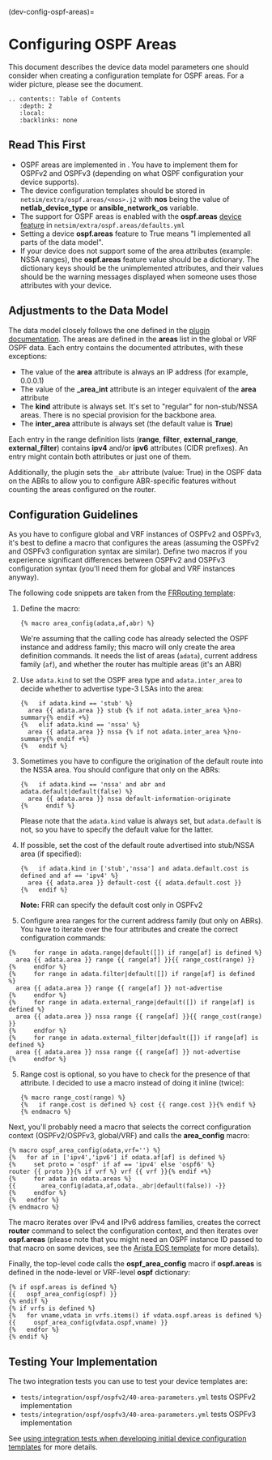 (dev-config-ospf-areas)=
# Configuring OSPF Areas

This document describes the device data model parameters one should consider when creating a configuration template for OSPF areas. For a wider picture, please see the [](dev-new-devices) document.

```eval_rst
.. contents:: Table of Contents
   :depth: 2
   :local:
   :backlinks: none
```

## Read This First

* OSPF areas are implemented in [](plugin-ospf-areas). You have to implement them for OSPFv2 and OSPFv3 (depending on what OSPF configuration your device supports).
* The device configuration templates should be stored in `netsim/extra/ospf.areas/<nos>.j2` with **nos** being the value of **netlab_device_type** or **ansible_network_os** variable.
* The support for OSPF areas is enabled with the **ospf.areas** [device feature](dev-device-features) in `netsim/extra/ospf.areas/defaults.yml`
* Setting a device **ospf.areas** feature to True means "I implemented all parts of the data model".
* If your device does not support some of the area attributes (example: NSSA ranges), the **ospf.areas** feature value should be a dictionary. The dictionary keys should be the unimplemented attributes, and their values should be the warning messages displayed when someone uses those attributes with your device.

## Adjustments to the Data Model

The data model closely follows the one defined in the [plugin documentation](plugin-ospf-areas). The areas are defined in the **areas** list in the global or VRF OSPF data. Each entry contains the documented attributes, with these exceptions:

* The value of the **area** attribute is always an IP address (for example, 0.0.0.1)
* The value of the **_area_int** attribute is an integer equivalent of the **area** attribute
* The **kind** attribute is always set. It's set to "regular" for non-stub/NSSA areas. There is no special provision for the backbone area.
* The **inter_area** attribute is always set (the default value is **True**)

Each entry in the range definition lists (**range**, **filter**, **external_range**, **external_filter**) contains **ipv4** and/or **ipv6** attributes (CIDR prefixes). An entry might contain both attributes or just one of them.

Additionally, the plugin sets the `_abr` attribute (value: True) in the OSPF data on the ABRs to allow you to configure ABR-specific features without counting the areas configured on the router.

## Configuration Guidelines

As you have to configure global and VRF instances of OSPFv2 and OSPFv3, it's best to define a macro that configures the areas (assuming the OSPFv2 and OSPFv3 configuration syntax are similar). Define two macros if you experience significant differences between OSPFv2 and OSPFv3 configuration syntax (you'll need them for global and VRF instances anyway).

The following code snippets are taken from the [FRRouting template](https://github.com/ipspace/netlab/blob/dev/netsim/extra/ospf.areas/frr.j2):

1. Define the macro:

   ```
   {% macro area_config(adata,af,abr) %}
   ```

   We're assuming that the calling code has already selected the OSPF instance and address family; this macro will only create the area definition commands. It needs the list of areas (`adata`), current address family (`af`), and whether the router has multiple areas (it's an ABR)

2. Use `adata.kind` to set the OSPF area type and `adata.inter_area` to decide whether to advertise type-3 LSAs into the area:

   ```
   {%   if adata.kind == 'stub' %}
     area {{ adata.area }} stub {% if not adata.inter_area %}no-summary{% endif +%}
   {%   elif adata.kind == 'nssa' %}
     area {{ adata.area }} nssa {% if not adata.inter_area %}no-summary{% endif +%}
   {%   endif %}
   ```

3. Sometimes you have to configure the origination of the default route into the NSSA area. You should configure that only on the ABRs:

   ```
   {%   if adata.kind == 'nssa' and abr and adata.default|default(false) %}
     area {{ adata.area }} nssa default-information-originate
   {%     endif %}
   ```

   Please note that the `adata.kind` value is always set, but `adata.default` is not, so you have to specify the default value for the latter.

4. If possible, set the cost of the default route advertised into stub/NSSA area (if specified):

   ```
   {%   if adata.kind in ['stub','nssa'] and adata.default.cost is defined and af == 'ipv4' %}
     area {{ adata.area }} default-cost {{ adata.default.cost }}
   {%   endif %}
   ```

   **Note:** FRR can specify the default cost only in OSPFv2

5. Configure area ranges for the current address family (but only on ABRs). You have to iterate over the four attributes and create the correct configuration commands:

```
{%     for range in adata.range|default([]) if range[af] is defined %}
  area {{ adata.area }} range {{ range[af] }}{{ range_cost(range) }}
{%     endfor %}
{%     for range in adata.filter|default([]) if range[af] is defined %}
  area {{ adata.area }} range {{ range[af] }} not-advertise
{%     endfor %}
{%     for range in adata.external_range|default([]) if range[af] is defined %}
  area {{ adata.area }} nssa range {{ range[af] }}{{ range_cost(range) }}
{%     endfor %}
{%     for range in adata.external_filter|default([]) if range[af] is defined %}
  area {{ adata.area }} nssa range {{ range[af] }} not-advertise
{%     endfor %}
```

5. Range cost is optional, so you have to check for the presence of that attribute. I decided to use a macro instead of doing it inline (twice):

   ```
   {% macro range_cost(range) %}
   {%   if range.cost is defined %} cost {{ range.cost }}{% endif %}
   {% endmacro %}
   ```

Next, you'll probably need a macro that selects the correct configuration context (OSPFv2/OSPFv3, global/VRF) and calls the **area_config** macro:

```
{% macro ospf_area_config(odata,vrf='') %}
{%   for af in ['ipv4','ipv6'] if odata.af[af] is defined %}
{%     set proto = 'ospf' if af == 'ipv4' else 'ospf6' %}
router {{ proto }}{% if vrf %} vrf {{ vrf }}{% endif +%}
{%     for adata in odata.areas %}
{{       area_config(adata,af,odata._abr|default(false)) -}}
{%     endfor %}
{%   endfor %}
{% endmacro %}
```

The macro iterates over IPv4 and IPv6 address families, creates the correct **router** command to select the configuration context, and then iterates over **ospf.areas** (please note that you might need an OSPF instance ID passed to that macro on some devices, see the [Arista EOS template](https://github.com/ipspace/netlab/blob/dev/netsim/extra/ospf.areas/eos.j2) for more details).

Finally, the top-level code calls the **ospf_area_config** macro if **ospf.areas** is defined in the node-level or VRF-level **ospf** dictionary:

```
{% if ospf.areas is defined %}
{{   ospf_area_config(ospf) }}
{% endif %}
{% if vrfs is defined %}
{%   for vname,vdata in vrfs.items() if vdata.ospf.areas is defined %}
{{     ospf_area_config(vdata.ospf,vname) }}
{%   endfor %}
{% endif %}
```

## Testing Your Implementation

The two integration tests you can use to test your device templates are:

* `tests/integration/ospf/ospfv2/40-area-parameters.yml` tests OSPFv2 implementation
* `tests/integration/ospf/ospfv3/40-area-parameters.yml` tests OSPFv3 implementation

See [using integration tests when developing initial device configuration templates](dev-config-initial-tests) for more details.
